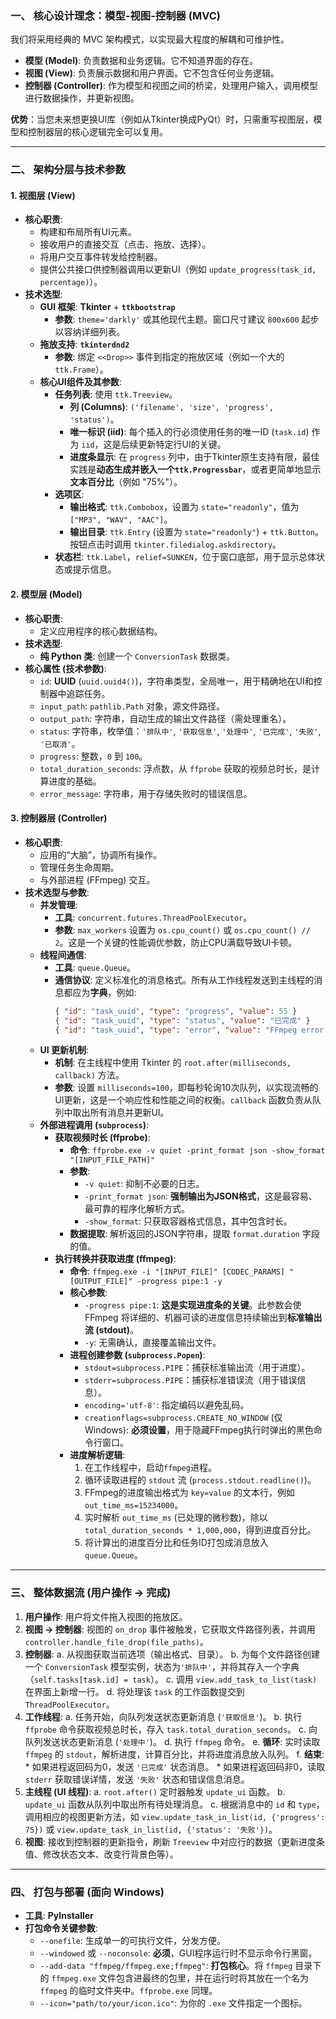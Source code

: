 ### 一、 核心设计理念：模型-视图-控制器 (MVC)

我们将采用经典的 MVC 架构模式，以实现最大程度的解耦和可维护性。

*   **模型 (Model)**: 负责数据和业务逻辑。它不知道界面的存在。
*   **视图 (View)**: 负责展示数据和用户界面。它不包含任何业务逻辑。
*   **控制器 (Controller)**: 作为模型和视图之间的桥梁，处理用户输入，调用模型进行数据操作，并更新视图。

**优势**：当您未来想更换UI库（例如从Tkinter换成PyQt）时，只需重写视图层，模型和控制器层的核心逻辑完全可以复用。

---

### 二、 架构分层与技术参数

#### 1. 视图层 (View)

*   **核心职责**:
    *   构建和布局所有UI元素。
    *   接收用户的直接交互（点击、拖放、选择）。
    *   将用户交互事件转发给控制器。
    *   提供公共接口供控制器调用以更新UI（例如 `update_progress(task_id, percentage)`）。
*   **技术选型**:
    *   **GUI 框架**: **Tkinter** + **`ttkbootstrap`**
        *   **参数**: `theme='darkly'` 或其他现代主题。窗口尺寸建议 `800x600` 起步以容纳详细列表。
    *   **拖放支持**: **`tkinterdnd2`**
        *   **参数**: 绑定 `<<Drop>>` 事件到指定的拖放区域（例如一个大的`ttk.Frame`）。
    *   **核心UI组件及其参数**:
        *   **任务列表**: 使用 `ttk.Treeview`。
            *   **列 (Columns)**: `('filename', 'size', 'progress', 'status')`。
            *   **唯一标识 (iid)**: 每个插入的行必须使用任务的唯一ID (`task.id`) 作为 `iid`，这是后续更新特定行UI的关键。
            *   **进度条显示**: 在 `progress` 列中，由于Tkinter原生支持有限，最佳实践是**动态生成并嵌入一个`ttk.Progressbar`**，或者更简单地显示**文本百分比**（例如 "75%"）。
        *   **选项区**:
            *   **输出格式**: `ttk.Combobox`，设置为 `state="readonly"`，值为 `["MP3", "WAV", "AAC"]`。
            *   **输出目录**: `ttk.Entry` (设置为 `state="readonly"`) + `ttk.Button`。按钮点击时调用 `tkinter.filedialog.askdirectory`。
        *   **状态栏**: `ttk.Label`，`relief=SUNKEN`，位于窗口底部，用于显示总体状态或提示信息。

#### 2. 模型层 (Model)

*   **核心职责**:
    *   定义应用程序的核心数据结构。
*   **技术选型**:
    *   **纯 Python 类**: 创建一个 `ConversionTask` 数据类。
*   **核心属性 (技术参数)**:
    *   `id`: **UUID** (`uuid.uuid4()`)，字符串类型，全局唯一，用于精确地在UI和控制器中追踪任务。
    *   `input_path`: `pathlib.Path` 对象，源文件路径。
    *   `output_path`: 字符串，自动生成的输出文件路径（需处理重名）。
    *   `status`: 字符串，枚举值：`'排队中'`, `'获取信息'`, `'处理中'`, `'已完成'`, `'失败'`, `'已取消'`。
    *   `progress`: 整数，`0` 到 `100`。
    *   `total_duration_seconds`: 浮点数，从 `ffprobe` 获取的视频总时长，是计算进度的基础。
    *   `error_message`: 字符串，用于存储失败时的错误信息。

#### 3. 控制器层 (Controller)

*   **核心职责**:
    *   应用的“大脑”，协调所有操作。
    *   管理任务生命周期。
    *   与外部进程 (FFmpeg) 交互。
*   **技术选型与参数**:
    *   **并发管理**:
        *   **工具**: `concurrent.futures.ThreadPoolExecutor`。
        *   **参数**: `max_workers` 设置为 `os.cpu_count()` 或 `os.cpu_count() // 2`。这是一个关键的性能调优参数，防止CPU满载导致UI卡顿。
    *   **线程间通信**:
        *   **工具**: `queue.Queue`。
        *   **通信协议**: 定义标准化的消息格式。所有从工作线程发送到主线程的消息都应为**字典**，例如:
            ```json
            { "id": "task_uuid", "type": "progress", "value": 55 }
            { "id": "task_uuid", "type": "status", "value": "已完成" }
            { "id": "task_uuid", "type": "error", "value": "FFmpeg error..." }
            ```
    *   **UI 更新机制**:
        *   **机制**: 在主线程中使用 Tkinter 的 `root.after(milliseconds, callback)` 方法。
        *   **参数**: 设置 `milliseconds=100`，即每秒轮询10次队列，以实现流畅的UI更新，这是一个响应性和性能之间的权衡。`callback` 函数负责从队列中取出所有消息并更新UI。
    *   **外部进程调用 (`subprocess`)**:
        *   **获取视频时长 (ffprobe)**:
            *   **命令**: `ffprobe.exe -v quiet -print_format json -show_format "[INPUT_FILE_PATH]"`
            *   **参数**:
                *   `-v quiet`: 抑制不必要的日志。
                *   `-print_format json`: **强制输出为JSON格式**，这是最容易、最可靠的程序化解析方式。
                *   `-show_format`: 只获取容器格式信息，其中包含时长。
            *   **数据提取**: 解析返回的JSON字符串，提取 `format.duration` 字段的值。
        *   **执行转换并获取进度 (ffmpeg)**:
            *   **命令**: `ffmpeg.exe -i "[INPUT_FILE]" [CODEC_PARAMS] "[OUTPUT_FILE]" -progress pipe:1 -y`
            *   **核心参数**:
                *   `-progress pipe:1`: **这是实现进度条的关键**。此参数会使 FFmpeg 将详细的、机器可读的进度信息持续输出到**标准输出流 (stdout)**。
                *   `-y`: 无需确认，直接覆盖输出文件。
            *   **进程创建参数 (`subprocess.Popen`)**:
                *   `stdout=subprocess.PIPE`：捕获标准输出流（用于进度）。
                *   `stderr=subprocess.PIPE`：捕获标准错误流（用于错误信息）。
                *   `encoding='utf-8'`: 指定编码以避免乱码。
                *   `creationflags=subprocess.CREATE_NO_WINDOW` (仅Windows): **必须设置**，用于隐藏FFmpeg执行时弹出的黑色命令行窗口。
            *   **进度解析逻辑**:
                1.  在工作线程中，启动`ffmpeg`进程。
                2.  循环读取进程的 `stdout` 流 (`process.stdout.readline()`)。
                3.  FFmpeg的进度输出格式为 `key=value` 的文本行，例如 `out_time_ms=15234000`。
                4.  实时解析 `out_time_ms` (已处理的微秒数)，除以 `total_duration_seconds * 1,000,000`，得到进度百分比。
                5.  将计算出的进度百分比和任务ID打包成消息放入 `queue.Queue`。

---

### 三、 整体数据流 (用户操作 -> 完成)

1.  **用户操作**: 用户将文件拖入视图的拖放区。
2.  **视图 -> 控制器**: 视图的 `on_drop` 事件被触发，它获取文件路径列表，并调用 `controller.handle_file_drop(file_paths)`。
3.  **控制器**:
    a.  从视图获取当前选项（输出格式、目录）。
    b.  为每个文件路径创建一个 `ConversionTask` 模型实例，状态为`'排队中'`，并将其存入一个字典（`self.tasks[task.id] = task`）。
    c.  调用 `view.add_task_to_list(task)` 在界面上新增一行。
    d.  将处理该 `task` 的工作函数提交到 `ThreadPoolExecutor`。
4.  **工作线程**:
    a.  任务开始，向队列发送状态更新消息 (`'获取信息'`)。
    b.  执行 `ffprobe` 命令获取视频总时长，存入 `task.total_duration_seconds`。
    c.  向队列发送状态更新消息 (`'处理中'`)。
    d.  执行 `ffmpeg` 命令。
    e.  **循环**: 实时读取 `ffmpeg` 的 `stdout`，解析进度，计算百分比，并将进度消息放入队列。
    f.  **结束**:
        *   如果进程返回码为0，发送 `'已完成'` 状态消息。
        *   如果进程返回码非0，读取 `stderr` 获取错误详情，发送 `'失败'` 状态和错误信息消息。
5.  **主线程 (UI 线程)**:
    a.  `root.after()` 定时器触发 `update_ui` 函数。
    b.  `update_ui` 函数从队列中取出所有待处理消息。
    c.  根据消息中的 `id` 和 `type`，调用相应的视图更新方法，如 `view.update_task_in_list(id, {'progress': 75})` 或 `view.update_task_in_list(id, {'status': '失败'})`。
6.  **视图**: 接收到控制器的更新指令，刷新 `Treeview` 中对应行的数据（更新进度条值、修改状态文本、改变行背景色等）。

---

### 四、 打包与部署 (面向 Windows)

*   **工具**: **PyInstaller**
*   **打包命令关键参数**:
    *   `--onefile`: 生成单一的可执行文件，分发方便。
    *   `--windowed` 或 `--noconsole`: **必须**，GUI程序运行时不显示命令行黑窗。
    *   `--add-data "ffmpeg/ffmpeg.exe;ffmpeg"`: **打包核心**。将 `ffmpeg` 目录下的 `ffmpeg.exe` 文件包含进最终的包里，并在运行时将其放在一个名为 `ffmpeg` 的临时文件夹中。`ffprobe.exe` 同理。
    *   `--icon="path/to/your/icon.ico"`: 为你的 `.exe` 文件指定一个图标。

